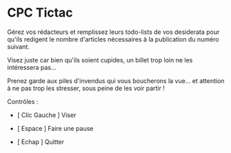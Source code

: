 # CPC Tictac

Gérez vos rédacteurs et remplissez leurs todo-lists de vos desiderata pour qu'ils redigent le nombre d'articles nécessaires à la publication du numéro suivant.

Visez juste car bien qu'ils soient cupides, un billet trop loin ne les intéressera pas...

Prenez garde aux piles d'invendus qui vous boucherons la vue... et attention à ne pas trop les stresser, sous peine de les voir partir !

Contrôles :

- [ Clic Gauche ] Viser

- [ Espace ] Faire une pause

- [ Echap ] Quitter
